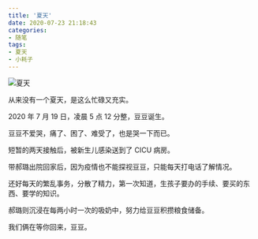 ```yaml
---
title: '夏天'
date: 2020-07-23 21:18:43
categories:
- 随笔
tags:
- 夏天
- 小耗子
---
```


![夏天](/post-images/xia-tian.webp)

<!-- more -->

从来没有一个夏天，是这么忙碌又充实。

2020 年 7 月 19 日，凌晨 5 点 12 分整，豆豆诞生。

豆豆不爱哭，痛了、困了、难受了，也是哭一下而已。

短暂的两天接触后，被新生儿感染送到了 CICU 病房。

带郝璐出院回家后，因为疫情也不能探视豆豆，只能每天打电话了解情况。

还好每天的繁乱事务，分散了精力，第一次知道，生孩子要办的手续、要买的东西、要学的知识。

郝璐则沉浸在每两小时一次的吸奶中，努力给豆豆积攒粮食储备。

我们俩在等你回来，豆豆。
